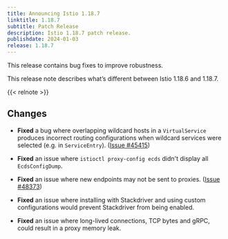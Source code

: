 ```yaml
---
title: Announcing Istio 1.18.7
linktitle: 1.18.7
subtitle: Patch Release
description: Istio 1.18.7 patch release.
publishdate: 2024-01-03
release: 1.18.7
---
```


This release contains bug fixes to improve robustness.

This release note describes what’s different between Istio 1.18.6 and 1.18.7.

{{< relnote >}}

## Changes

- **Fixed** a bug where overlapping wildcard hosts in a `VirtualService` produces  incorrect routing configurations
  when wildcard services were selected (e.g. in `ServiceEntry`).
  ([Issue #45415](https://github.com/istio/istio/issues/45415))

- **Fixed** an issue where `istioctl proxy-config ecds` didn't display all `EcdsConfigDump`.

- **Fixed** an issue where new endpoints may not be sent to proxies.
  ([Issue #48373](https://github.com/istio/istio/issues/48373))

- **Fixed** an issue where installing with Stackdriver and using custom configurations would prevent Stackdriver from being
  enabled.

- **Fixed** an issue where long-lived connections, TCP bytes and gRPC, could result in a proxy memory leak.
